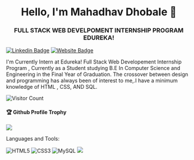 <h1 align = "center">Hello, I'm Mahadhav Dhobale 👋</h1>
<h3 align = "center">FULL STACK WEB DEVELPOMENT INTERNSHIP PROGRAM EDUREKA!</h3>

[![Linkedin Badge](https://img.shields.io/badge/-Mahadhav-blue?style=flat-square&logo=Linkedin&logoColor=white&link=https://www.linkedin.com/in/mahadhav-dhobale/)](https://www.linkedin.com/in/mahadhav-dhobale/)
[![Website Badge](https://img.shields.io/badge/StackOverflow-Mahadhav-yellow)](https://stackoverflow.com/users/16685664/mahadhav-)

I'm
Currently Intern at Edureka! Full Stack Web Developement Internship Program , Currently as a Student studying B.E In Computer Science and Engineering in the Final Year of Graduation.
The crossover between design and programming has always been of interest to me,.I have a minimum knowledge of HTML , CSS, AND SQL.



![Visitor Count](https://profile-counter.glitch.me/Mahadhav1999/count.svg)

<div>
  <h4>🏆 Github Profile Trophy</h4>
  <a href="https://github.com/ryo-ma/github-profile-trophy">
    <img src="https://github-profile-trophy.vercel.app/?username=Mahadhav1999&column=7"/>
  </a>
</div>

Languages and Tools:


 <img alt="HTML5" src="https://img.shields.io/badge/html5-%23E34F26.svg?style=flat-square&logo=html5&logoColor=white"/> <img alt="CSS3" src="https://img.shields.io/badge/css3-%231572B6.svg?style=flat-square&logo=css3&logoColor=white"/> <img alt="MySQL" src="https://img.shields.io/badge/mysql-%2300f.svg?style=flat-square&logo=mysql&logoColor=white"/> 
![](https://activity-graph.herokuapp.com/graph?username=Mahadhav1999&theme=react-dark&area=true)
<!--
**Aakashdeveloper/Aakashdeveloper** is a ✨ _special_ ✨ repository because its `README.md` (this file) appears on your GitHub profile.

Here are some ideas to get you started:

- 🔭 I’m currently working on ...
- 🌱 I’m currently learning ...
- 👯 I’m looking to collaborate on ...
- 🤔 I’m looking for help with ...
- 💬 Ask me about ...
- 📫 How to reach me: ...
- 😄 Pronouns: ...
- ⚡ Fun fact: .....

-->
